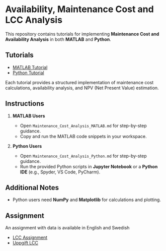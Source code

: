 # Availability, Maintenance Cost and LCC Analysis  

This repository contains tutorials for implementing **Maintenance Cost and Availability Analysis** in both **MATLAB** and **Python**.  

## Tutorials  

- [MATLAB Tutorial](./MATLAB/Maintenance_Cost_Analysis_MATLAB.md)  
- [Python Tutorial](./Python/Maintenance_Cost_Analysis_Python.md)  

Each tutorial provides a structured implementation of maintenance cost calculations, availability analysis, and NPV (Net Present Value) estimation.  

## Instructions  

1. **MATLAB Users**  
   - Open `Maintenance_Cost_Analysis_MATLAB.md` for step-by-step guidance.  
   - Copy and run the MATLAB code snippets in your workspace.  

2. **Python Users**  
   - Open `Maintenance_Cost_Analysis_Python.md` for step-by-step guidance.  
   - Run the provided Python scripts in **Jupyter Notebook** or a **Python IDE** (e.g., Spyder, VS Code, PyCharm).  

## Additional Notes  

- Python users need **NumPy** and **Matplotlib** for calculations and plotting. 

## Assignment
An assignment with data is available in English and Swedish
- [LCC Assignment](./Assignment/LCC_Analysis_of_a_Crushing_Plant.pdf)  
- [Uppgift LCC](./Assignment/LCC_analys_av_en_krossanläggning.pdf)  


